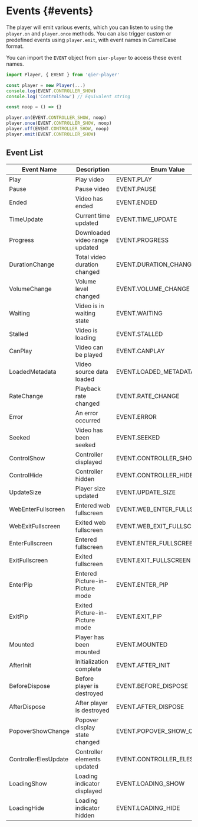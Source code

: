 # Events {#events}

The player will emit various events, which you can listen to using the `player.on` and `player.once` methods. You can also trigger custom or predefined events using `player.emit`, with event names in CamelCase format.

You can import the `EVENT` object from `qier-player` to access these event names.

```ts
import Player, { EVENT } from 'qier-player'

const player = new Player(...)
console.log(EVENT.CONTROLLER_SHOW)
console.log('ControlShow') // Equivalent string

const noop = () => {}

player.on(EVENT.CONTROLLER_SHOW, noop)
player.once(EVENT.CONTROLLER_SHOW, noop)
player.off(EVENT.CONTROLLER_SHOW, noop)
player.emit(EVENT.CONTROLLER_SHOW)
```

## Event List

| Event Name      | Description                           | Enum Value                  |
| ---------------- | ------------------------------------- | --------------------------- |
| Play             | Play video                           | EVENT.PLAY                  |
| Pause            | Pause video                          | EVENT.PAUSE                 |
| Ended            | Video has ended                      | EVENT.ENDED                 |
| TimeUpdate       | Current time updated                 | EVENT.TIME_UPDATE           |
| Progress         | Downloaded video range updated       | EVENT.PROGRESS              |
| DurationChange   | Total video duration changed          | EVENT.DURATION_CHANGE       |
| VolumeChange     | Volume level changed                  | EVENT.VOLUME_CHANGE         |
| Waiting          | Video is in waiting state            | EVENT.WAITING               |
| Stalled          | Video is loading                     | EVENT.STALLED               |
| CanPlay          | Video can be played                  | EVENT.CANPLAY               |
| LoadedMetadata    | Video source data loaded             | EVENT.LOADED_METADATA       |
| RateChange       | Playback rate changed                 | EVENT.RATE_CHANGE           |
| Error            | An error occurred                    | EVENT.ERROR                 |
| Seeked           | Video has been seeked                | EVENT.SEEKED                |
| ControlShow      | Controller displayed                  | EVENT.CONTROLLER_SHOW       |
| ControlHide      | Controller hidden                     | EVENT.CONTROLLER_HIDE       |
| UpdateSize       | Player size updated                   | EVENT.UPDATE_SIZE           |
| WebEnterFullscreen | Entered web fullscreen              | EVENT.WEB_ENTER_FULLSCREEN  |
| WebExitFullscreen  | Exited web fullscreen                | EVENT.WEB_EXIT_FULLSCREEN   |
| EnterFullscreen   | Entered fullscreen                   | EVENT.ENTER_FULLSCREEN      |
| ExitFullscreen    | Exited fullscreen                    | EVENT.EXIT_FULLSCREEN       |
| EnterPip        | Entered Picture-in-Picture mode      | EVENT.ENTER_PIP            |
| ExitPip         | Exited Picture-in-Picture mode       | EVENT.EXIT_PIP             |
| Mounted          | Player has been mounted              | EVENT.MOUNTED               |
| AfterInit       | Initialization complete              | EVENT.AFTER_INIT           |
| BeforeDispose    | Before player is destroyed           | EVENT.BEFORE_DISPOSE       |
| AfterDispose     | After player is destroyed            | EVENT.AFTER_DISPOSE        |
| PopoverShowChange | Popover display state changed        | EVENT.POPOVER_SHOW_CHANGE   |
| ControllerElesUpdate | Controller elements updated       | EVENT.CONTROLLER_ELES_UPDATE |
| LoadingShow      | Loading indicator displayed          | EVENT.LOADING_SHOW          |
| LoadingHide      | Loading indicator hidden             | EVENT.LOADING_HIDE          |
